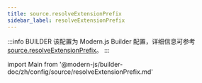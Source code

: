 ```yaml
---
title: source.resolveExtensionPrefix
sidebar_label: resolveExtensionPrefix
---
```


:::info BUILDER
该配置为 Modern.js Builder 配置，详细信息可参考 [source.resolveExtensionPrefix](https://modernjs.dev/builder/zh/api/config-source.html#source-resolveextensionprefix)。
:::

import Main from '@modern-js/builder-doc/zh/config/source/resolveExtensionPrefix.md'

<Main />
